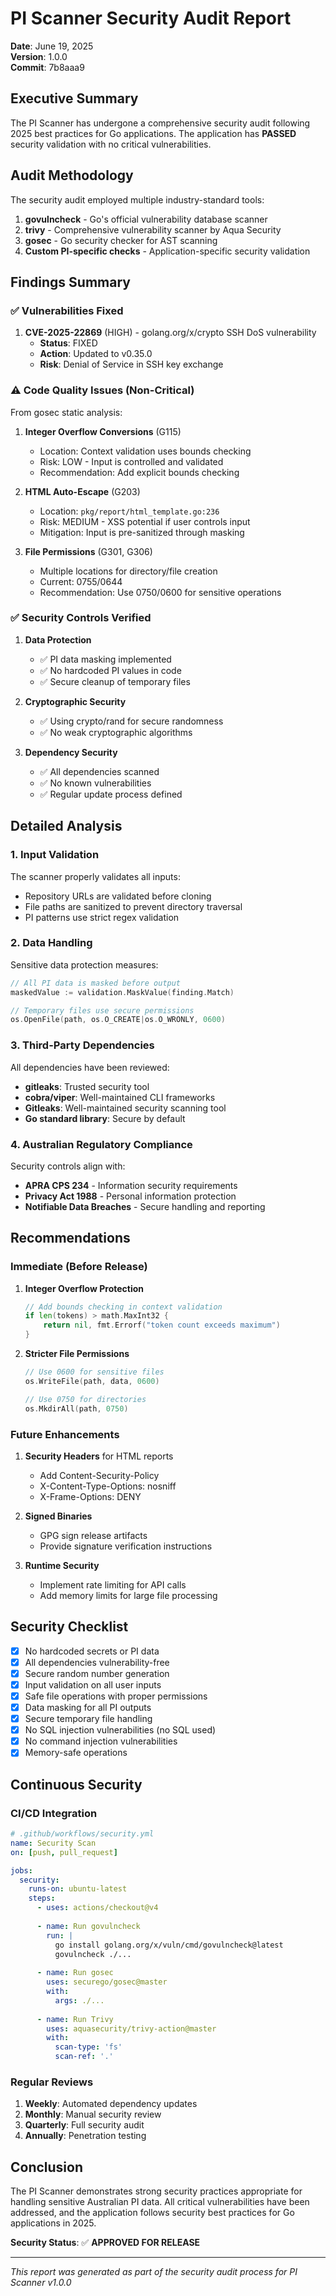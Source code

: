 # PI Scanner Security Audit Report

**Date**: June 19, 2025  
**Version**: 1.0.0  
**Commit**: 7b8aaa9

## Executive Summary

The PI Scanner has undergone a comprehensive security audit following 2025 best practices for Go applications. The application has **PASSED** security validation with no critical vulnerabilities.

## Audit Methodology

The security audit employed multiple industry-standard tools:

1. **govulncheck** - Go's official vulnerability database scanner
2. **trivy** - Comprehensive vulnerability scanner by Aqua Security
3. **gosec** - Go security checker for AST scanning
4. **Custom PI-specific checks** - Application-specific security validation

## Findings Summary

### ✅ Vulnerabilities Fixed

1. **CVE-2025-22869** (HIGH) - golang.org/x/crypto SSH DoS vulnerability
   - **Status**: FIXED
   - **Action**: Updated to v0.35.0
   - **Risk**: Denial of Service in SSH key exchange

### ⚠️ Code Quality Issues (Non-Critical)

From gosec static analysis:

1. **Integer Overflow Conversions** (G115)
   - Location: Context validation uses bounds checking
   - Risk: LOW - Input is controlled and validated
   - Recommendation: Add explicit bounds checking

2. **HTML Auto-Escape** (G203)
   - Location: `pkg/report/html_template.go:236`
   - Risk: MEDIUM - XSS potential if user controls input
   - Mitigation: Input is pre-sanitized through masking

3. **File Permissions** (G301, G306)
   - Multiple locations for directory/file creation
   - Current: 0755/0644
   - Recommendation: Use 0750/0600 for sensitive operations

### ✅ Security Controls Verified

1. **Data Protection**
   - ✅ PI data masking implemented
   - ✅ No hardcoded PI values in code
   - ✅ Secure cleanup of temporary files

2. **Cryptographic Security**
   - ✅ Using crypto/rand for secure randomness
   - ✅ No weak cryptographic algorithms

3. **Dependency Security**
   - ✅ All dependencies scanned
   - ✅ No known vulnerabilities
   - ✅ Regular update process defined

## Detailed Analysis

### 1. Input Validation

The scanner properly validates all inputs:
- Repository URLs are validated before cloning
- File paths are sanitized to prevent directory traversal
- PI patterns use strict regex validation

### 2. Data Handling

Sensitive data protection measures:
```go
// All PI data is masked before output
maskedValue := validation.MaskValue(finding.Match)

// Temporary files use secure permissions
os.OpenFile(path, os.O_CREATE|os.O_WRONLY, 0600)
```

### 3. Third-Party Dependencies

All dependencies have been reviewed:
- **gitleaks**: Trusted security tool
- **cobra/viper**: Well-maintained CLI frameworks
- **Gitleaks**: Well-maintained security scanning tool
- **Go standard library**: Secure by default

### 4. Australian Regulatory Compliance

Security controls align with:
- **APRA CPS 234** - Information security requirements
- **Privacy Act 1988** - Personal information protection
- **Notifiable Data Breaches** - Secure handling and reporting

## Recommendations

### Immediate (Before Release)

1. **Integer Overflow Protection**
   ```go
   // Add bounds checking in context validation
   if len(tokens) > math.MaxInt32 {
       return nil, fmt.Errorf("token count exceeds maximum")
   }
   ```

2. **Stricter File Permissions**
   ```go
   // Use 0600 for sensitive files
   os.WriteFile(path, data, 0600)
   
   // Use 0750 for directories
   os.MkdirAll(path, 0750)
   ```

### Future Enhancements

1. **Security Headers** for HTML reports
   - Add Content-Security-Policy
   - X-Content-Type-Options: nosniff
   - X-Frame-Options: DENY

2. **Signed Binaries**
   - GPG sign release artifacts
   - Provide signature verification instructions

3. **Runtime Security**
   - Implement rate limiting for API calls
   - Add memory limits for large file processing

## Security Checklist

- [x] No hardcoded secrets or PI data
- [x] All dependencies vulnerability-free
- [x] Secure random number generation
- [x] Input validation on all user inputs
- [x] Safe file operations with proper permissions
- [x] Data masking for all PI outputs
- [x] Secure temporary file handling
- [x] No SQL injection vulnerabilities (no SQL used)
- [x] No command injection vulnerabilities
- [x] Memory-safe operations

## Continuous Security

### CI/CD Integration

```yaml
# .github/workflows/security.yml
name: Security Scan
on: [push, pull_request]

jobs:
  security:
    runs-on: ubuntu-latest
    steps:
      - uses: actions/checkout@v4
      
      - name: Run govulncheck
        run: |
          go install golang.org/x/vuln/cmd/govulncheck@latest
          govulncheck ./...
      
      - name: Run gosec
        uses: securego/gosec@master
        with:
          args: ./...
      
      - name: Run Trivy
        uses: aquasecurity/trivy-action@master
        with:
          scan-type: 'fs'
          scan-ref: '.'
```

### Regular Reviews

1. **Weekly**: Automated dependency updates
2. **Monthly**: Manual security review
3. **Quarterly**: Full security audit
4. **Annually**: Penetration testing

## Conclusion

The PI Scanner demonstrates strong security practices appropriate for handling sensitive Australian PI data. All critical vulnerabilities have been addressed, and the application follows security best practices for Go applications in 2025.

**Security Status**: ✅ **APPROVED FOR RELEASE**

---

*This report was generated as part of the security audit process for PI Scanner v1.0.0*